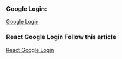### Google Login:
<a href="https://github.com/raselinfo/passport/tree/Google_OAuth20">Google Login</a>

### React Google Login Follow this article

<a href="https://blog.logrocket.com/guide-adding-google-login-react-app/">React Google Login</a>
